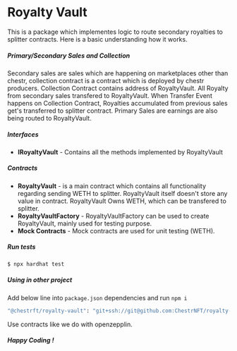 # Royalty Vault

This is a package which implementes logic to route secondary royalties to splitter contracts. Here is a basic understanding how it works.

##### Primary/Secondary Sales and Collection

Secondary sales are sales which are happening on marketplaces other than chestr, collection contract is a contract which is deployed by chestr producers. Collection Contract contains address of RoyaltyVault. All Royalty from secondary sales transfered to RoyaltyVault. When Transfer Event happens on Collection Contract, Royalties accumulated from previous sales get's transferred to splitter contract. Primary Sales are earnings are also being routed to RoyaltyVault.

##### Interfaces

- **IRoyaltyVault** - Contains all the methods implemented by RoyaltyVault

##### Contracts

- **RoyaltyVault** - is a main contract which contains all functionality regarding sending WETH to splitter. RoyaltyVault itself doesn't store any value in contract. RoyaltyVault Owns WETH, which can be transfered to splitter.
- **RoyaltyVaultFactory** - RoyaltyVaultFactory can be used to create RoyaltyVault, mainly used for testing purpose.
- **Mock Contracts** - Mock contracts are used for unit testing (WETH).

##### Run tests

```bash
$ npx hardhat test
```

##### Using in other project

Add below line into `package.json` dependencies and run `npm i`

```bash
"@chestrft/royalty-vault": "git+ssh://git@github.com:ChestrNFT/royalty-vault.git#development"
```

Use contracts like we do with openzepplin.

##### Happy Coding !
